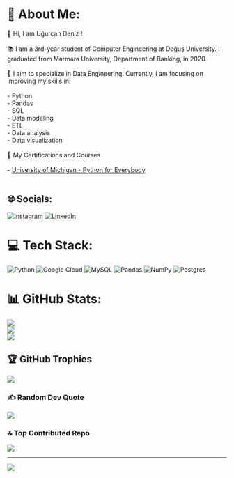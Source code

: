 # 💫 About Me:
👋 Hi, I am Uğurcan Deniz !<br><br>📚 I am a 3rd-year student of Computer Engineering at Doğuş University. I graduated from Marmara University, Department of Banking, in 2020.<br><br>🌱 I aim to specialize in Data Engineering. Currently, I am focusing on improving my skills in:<br>      <br>      -  Python<br>      -  Pandas <br>      -  SQL<br>      -  Data modeling <br>      -  ETL <br>      -  Data analysis<br>      -  Data visualization<br><br>📜 My Certifications and Courses<br>     <br>      -  [University of Michigan - Python for Everybody](https://coursera.org/share/2c4627251556f2d0886cb6699f56c7f4)<br>   <br>


## 🌐 Socials:
[![Instagram](https://img.shields.io/badge/Instagram-%23E4405F.svg?logo=Instagram&logoColor=white)](https://instagram.com/ugurcndeniz) [![LinkedIn](https://img.shields.io/badge/LinkedIn-%230077B5.svg?logo=linkedin&logoColor=white)](https://linkedin.com/in/ugurcandeniz) 

# 💻 Tech Stack:
![Python](https://img.shields.io/badge/python-3670A0?style=plastic&logo=python&logoColor=ffdd54) ![Google Cloud](https://img.shields.io/badge/Google%20Cloud-%234285F4.svg?style=plastic&logo=google-cloud&logoColor=white) ![MySQL](https://img.shields.io/badge/mysql-%2300f.svg?style=plastic&logo=mysql&logoColor=white) ![Pandas](https://img.shields.io/badge/pandas-%23150458.svg?style=plastic&logo=pandas&logoColor=white) ![NumPy](https://img.shields.io/badge/numpy-%23013243.svg?style=plastic&logo=numpy&logoColor=white) ![Postgres](https://img.shields.io/badge/postgres-%23316192.svg?style=plastic&logo=postgresql&logoColor=white)
# 📊 GitHub Stats:
![](https://github-readme-stats.vercel.app/api?username=UgurcanDeniz&theme=gotham&hide_border=false&include_all_commits=false&count_private=false)<br/>
![](https://github-readme-streak-stats.herokuapp.com/?user=UgurcanDeniz&theme=gotham&hide_border=false)<br/>
![](https://github-readme-stats.vercel.app/api/top-langs/?username=UgurcanDeniz&theme=gotham&hide_border=false&include_all_commits=false&count_private=false&layout=compact)

## 🏆 GitHub Trophies
![](https://github-profile-trophy.vercel.app/?username=UgurcanDeniz&theme=gitdimmed&no-frame=false&no-bg=true&margin-w=4)

### ✍️ Random Dev Quote
![](https://quotes-github-readme.vercel.app/api?type=horizontal&theme=tokyonight)

### 🔝 Top Contributed Repo
![](https://github-contributor-stats.vercel.app/api?username=UgurcanDeniz&limit=5&theme=tokyonight&combine_all_yearly_contributions=true)

---
[![](https://visitcount.itsvg.in/api?id=UgurcanDeniz&icon=0&color=0)](https://visitcount.itsvg.in)

<!-- Proudly created with GPRM ( https://gprm.itsvg.in ) -->
